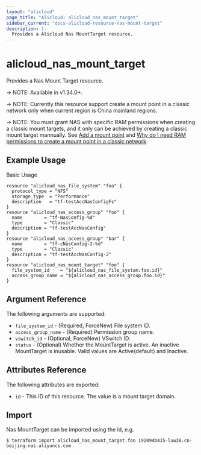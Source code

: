 ```yaml
---
layout: "alicloud"
page_title: "Alicloud: alicloud_nas_mount_target"
sidebar_current: "docs-alicloud-resource-nas-mount-target"
description: |-
  Provides a Alicloud Nas MountTarget resource.
---
```


# alicloud\_nas_mount_target

Provides a Nas Mount Target resource.

-> NOTE: Available in v1.34.0+.

-> NOTE: Currently this resource support create a mount point in a classic network only when current region is China mainland regions.

-> NOTE: You must grant NAS with specific RAM permissions when creating a classic mount targets,
and it only can be achieved by creating a classic mount target mannually.
See [Add a mount point](https://www.alibabacloud.com/help/doc-detail/60431.htm) and [Why do I need RAM permissions to create a mount point in a classic network](https://www.alibabacloud.com/help/faq-detail/42176.htm).

## Example Usage

Basic Usage

```
resource "alicloud_nas_file_system" "foo" {
  protocol_type = "NFS"
  storage_type  = "Performance"
  description   = "tf-testAccNasConfigFs"
}
resource "alicloud_nas_access_group" "foo" {
  name        = "tf-NasConfig-%d"
  type        = "Classic"
  description = "tf-testAccNasConfig"
}
resource "alicloud_nas_access_group" "bar" {
  name        = "tf-cNasConfig-2-%d"
  type        = "Classic"
  description = "tf-testAccNasConfig-2"
}
resource "alicloud_nas_mount_target" "foo" {
  file_system_id    = "${alicloud_nas_file_system.foo.id}"
  access_group_name = "${alicloud_nas_access_group.foo.id}"
}
```

## Argument Reference

The following arguments are supported:

* `file_system_id` - (Required, ForceNew) File system ID.
* `access_group_name` - (Required) Permission group name.
* `vswitch_id` - (Optional, ForceNew) VSwitch ID.
* `status` - (Optional) Whether the MountTarget is active. An inactive MountTarget is inusable. Valid values are Active(default) and Inactive.

## Attributes Reference

The following attributes are exported:

* `id`  - This ID of this resource. The value is a mount target domain.

## Import

Nas MountTarget  can be imported using the id, e.g.

```
$ terraform import alicloud_nas_mount_target.foo 192094b415-luw38.cn-beijing.nas.aliyuncs.com
```
